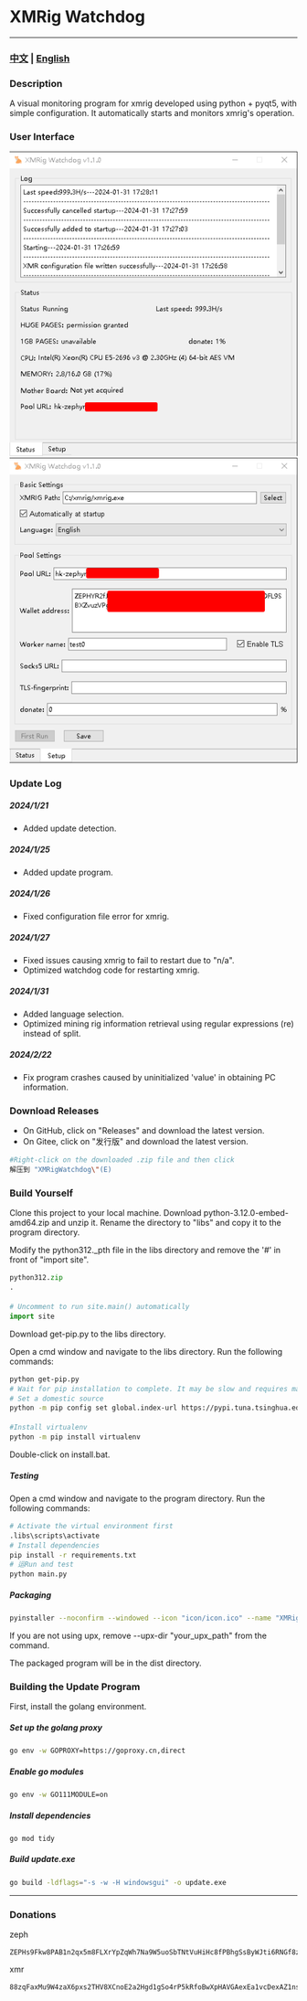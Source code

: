 # XMRig Watchdog
---

### [中文](/README.md) | [English](README-EN.md)

### Description
A visual monitoring program for xmrig developed using python + pyqt5, with simple configuration. It automatically starts and monitors xmrig's operation.

### User Interface
![](main_en.png)
![](setup_en.png)

### Update Log
##### 2024/1/21
- Added update detection.
##### 2024/1/25
- Added update program.
##### 2024/1/26
- Fixed configuration file error for xmrig.
##### 2024/1/27
- Fixed issues causing xmrig to fail to restart due to "n/a".
- Optimized watchdog code for restarting xmrig.
##### 2024/1/31
- Added language selection.
- Optimized mining rig information retrieval using regular expressions (re) instead of split.
##### 2024/2/22
- Fix program crashes caused by uninitialized 'value' in obtaining PC information.

### Download Releases
- On GitHub, click on "Releases" and download the latest version.
- On Gitee, click on "发行版" and download the latest version.


```bash
#Right-click on the downloaded .zip file and then click
解压到 "XMRigWatchdog\"(E)
```

### Build Yourself
Clone this project to your local machine.
Download python-3.12.0-embed-amd64.zip and unzip it. Rename the directory to "libs" and copy it to the program directory.

Modify the python312._pth file in the libs directory and remove the '#' in front of "import site".
```python
python312.zip
.

# Uncomment to run site.main() automatically
import site
```

Download get-pip.py to the libs directory.

Open a cmd window and navigate to the libs directory. Run the following commands:
```bash
python get-pip.py
# Wait for pip installation to complete. It may be slow and requires magic.
# Set a domestic source
python -m pip config set global.index-url https://pypi.tuna.tsinghua.edu.cn/simple

#Install virtualenv
python -m pip install virtualenv
```

Double-click on install.bat.

##### Testing
Open a cmd window and navigate to the program directory. Run the following commands:
```bash
# Activate the virtual environment first
.libs\scripts\activate
# Install dependencies
pip install -r requirements.txt
# 运Run and test
python main.py
```
##### Packaging
```bash
pyinstaller --noconfirm --windowed --icon "icon/icon.ico" --name "XMRigWatchdog" --upx-dir "你的upx路径"  "main.py"
```
If you are not using upx, remove --upx-dir "your_upx_path" from the command.

The packaged program will be in the dist directory.

### Building the Update Program
First, install the golang environment.

##### Set up the golang proxy
```bash
go env -w GOPROXY=https://goproxy.cn,direct
```

##### Enable go modules
```bash
go env -w GO111MODULE=on
```

##### Install dependencies
```bash
go mod tidy
```

##### Build update.exe
```bash
go build -ldflags="-s -w -H windowsgui" -o update.exe
```
---
### Donations
zeph
```
ZEPHs9Fkw8PAB1n2qx5m8FLXrYpZqWh7Na9W5uoSbTNtVuHiHc8fPBhgSsByWJti6RNGf8zfbAHc1d3AawnfWyMCaV16LomPqRq
```

xmr
```
88zqFaxMu9W4zaX6pxs2THV8XCnoE2a2Hgd1gSo4rP5kRfoBwXpHAVGAexEa1vcDexAZ1nsB4wK3BeqajJKnsnheUkq4oqb
```